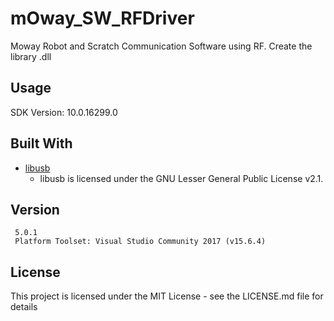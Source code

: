 # mOway_SW_RFDriver
Moway Robot and Scratch Communication Software using RF. Create the library .dll
## Usage
SDK Version: 10.0.16299.0
## Built With
* [libusb](https://github.com/libusb/libusb)
  * libusb is licensed under the GNU Lesser General Public License v2.1.
## Version
```
 5.0.1
 Platform Toolset: Visual Studio Community 2017 (v15.6.4)
```
## License
This project is licensed under the MIT License - see the LICENSE.md file for details   
